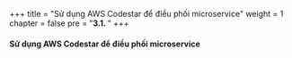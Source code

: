+++
title = "Sử dụng AWS Codestar để điều phối microservice"
weight = 1
chapter = false
pre = "<b>3.1. </b>"
+++

#### Sử dụng AWS Codestar để điều phối microservice


